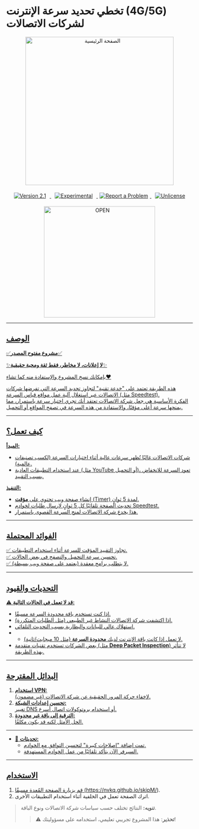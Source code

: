 # تخطي تحديد سرعة الإنترنت (4G/5G) لشركات الاتصالات
<meta name="google-site-verification" content="CQj3jfqhn4FOQryExK7Q2aNX7Ihxj2MngONVlGIC0u4" />
<div align="center">
  <a href="https://github.com/nvkq/">
    <img src="https://raw.githubusercontent.com/nvkq/skipM/main/fonts.googleapis.com/1.png" alt="الصفحة الرئيسية" width="400" />
  </a>
</div>

<!-- الشارات (Badges) -->
<div align="center" style="margin: 20px 0;">
  <!-- شارة الإصدار -->
  <a href="https://nvkq.github.io/skipM/STC.html">
    <img src="https://img.shields.io/badge/Version-2.1-blue" alt="Version 2.1" style="margin: 0 10px;">
  </a>
  
  <!-- شارة الحالة -->
  <a href="https://github.com/nvkq/skipM/?tab=readme-ov-file#الاستخدام">
    <img src="https://img.shields.io/badge/Status-Experimental-orange" alt="Experimental" style="margin: 0 10px;">
  </a>
  
  <!-- زر الإبلاغ عن مشكلة -->
  <a href="https://github.com/nvkq/skipM/issues/new">
    <img src="https://img.shields.io/badge/Report%20a%20Problem-red?style=for-the-badge" alt="Report a Problem" style="margin: 0 5px;">
  </a>
  
  <!-- شارة الترخيص -->
  <a href="https://unlicense.org">
    <img src="https://img.shields.io/badge/license-Unlicense-blue.svg" alt="Unlicense" style="margin: 0 10px;">
  </a>
  
  
</div>
<div align="center">
   <a href="https://nvkq.github.io/skipM/STC.html">
  <img src="https://img.shields.io/badge/OPEN-8A2BE2?color=cc5d4f" width="300" alt="OPEN">
</div>


---

## **الوصف**  

✅**مشروع مفتوح المصدر**✅

✨**لا إعلانات، لا مخاطر، فقط ثقة ومحبة حقيقية**✨

بإمكانك نسخ المشروع والإستفادة منه كما تشاء❤️

هذه الطريقة تعتمد على "خدعة تقنية" لتجاوز تحديد السرعة التي تفرضها شركات الاتصالات عبر استغلال آلية عمل مواقع قياس السرعة (مثل Speedtest).  
الفكرة الأساسية هي جعل شركة الاتصالات تعتقد أنك تجري اختبار سرعة باستمرار، مما يمنحها سرعة أعلى مؤقتًا، والاستفادة من هذه السرعة في تصفح المواقع أو التحميل.

---

## **كيف تعمل؟**  

**المبدأ:**
   - شركات الاتصالات غالبًا تُظهر سرعات عالية أثناء اختبارات السرعة (لكسب تصنيفات عالمية).  
   - عند استخدام التطبيقات العادية (مثل YouTube أو التحميل)، تعود السرعة للانخفاض بسبب التقييد.  

**التنفيذ:**
   - إنشاء صفحة ويب تحتوي على **مؤقت** (Timer) لمدة 5 ثوانٍ.  
   - تحديث الصفحة تلقائيًا كل 5 ثوانٍ لإرسال طلبات لخوادم Speedtest.  
   - هذا يخدع شركة الاتصالات لمنح السرعة القصوى باستمرار.

---

## **الفوائد المحتملة**  
✅ تجاوز التقييد المؤقت للسرعة أثناء استخدام التطبيقات.  
✅ تحسين سرعة التحميل والتصفح في بعض الحالات.  
✅ لا يتطلب برامج معقدة (يعتمد على صفحة ويب بسيطة).

---

## **التحديات والقيود**  
⚠️ **قد لا تعمل في الحالات التالية:**  
- إذا كنت تستخدم باقة محدودة السرعة مسبقًا.  
- إذا اكتشفت شركة الاتصالات النشاط غير الطبيعي (مثل الطلبات المتكررة).  
- استهلاك عالي للبيانات والبطارية بسبب التحديث التلقائي.
- - لا تعمل إذا كانت باقة الإنترنت لديك **محدودة السرعة** (مثل 10 ميجابت/ثانية).  
- بعض الشركات تستخدم تقنيات متقدمة (مثل **Deep Packet Inspection**) لا تتأثر بهذه الطريقة.  

---

## **البدائل المقترحة**  
1. **استخدام VPN:**  
   لإخفاء حركة المرور الحقيقية عن شركة الاتصالات (غير مضمون).  
2. **تحسين إعدادات الشبكة:**  
   تغيير DNS أو استخدام بروتوكولات اتصال أسرع.  
3. **الترقية إلى باقة غير محدودة:**  
   الحل الأمثل لكنه قد يكون مكلفًا.

---

- 🔄 **تحديثات:**  
  - تمت إضافة "إصلاحات كبيرة" لتحسين التوافق مع الخوادم.  
  - السيرفر الآن يتأكد تلقائيًا من عمل الخوادم المستهدفة.  

---

## **الاستخدام**  
1. قم بزيارة الصفحة المُعدة مسبقًا (https://nvkq.github.io/skipM/).  
2. اترك الصفحة تعمل في الخلفية أثناء استخدام التطبيقات الأخرى.  

> **تنويه:** النتائج تختلف حسب سياسات شركة الاتصالات ونوع الباقة.
> > ⚠️ **تحذير**: هذا المشروع تجريبي تعليمي، استخدامه على مسؤوليتك!
> 
